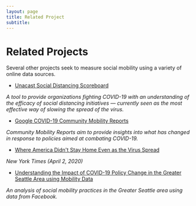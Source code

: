 ```yaml
---
layout: page
title: Related Project
subtitle: 
---
```


<h1 class='#top'> Related Projects </h1>

Several other projects seek to measure social mobility using a variety of online data
sources.

- [Unacast Social Distancing Scoreboard](https://www.unacast.com/covid19/social-distancing-scoreboard)

*A tool to provide organizations fighting COVID-19 with an understanding of the efficacy of social distancing initiatives — currently seen as the most effective way of slowing the spread of the virus.*

- [Google COVID-19 Community Mobility Reports](https://www.google.com/covid19/mobility/)

*Community Mobility Reports aim to provide insights into what has changed in response to policies aimed at combating COVID-19.*

- [Where America Didn't Stay Home Even as the Virus Spread](https://www.nytimes.com/interactive/2020/04/02/us/coronavirus-social-distancing.html)

*New York Times (April 2, 2020)*

- [Understanding the Impact of COVID-19 Policy Change
in the Greater Seattle Area using Mobility Data](https://covid.idmod.org/data/Understanding_impact_of_COVID_policy_change_Seattle.pdf)

*An analysis of social mobility practices in the Greater Seattle area using data from Facebook.*